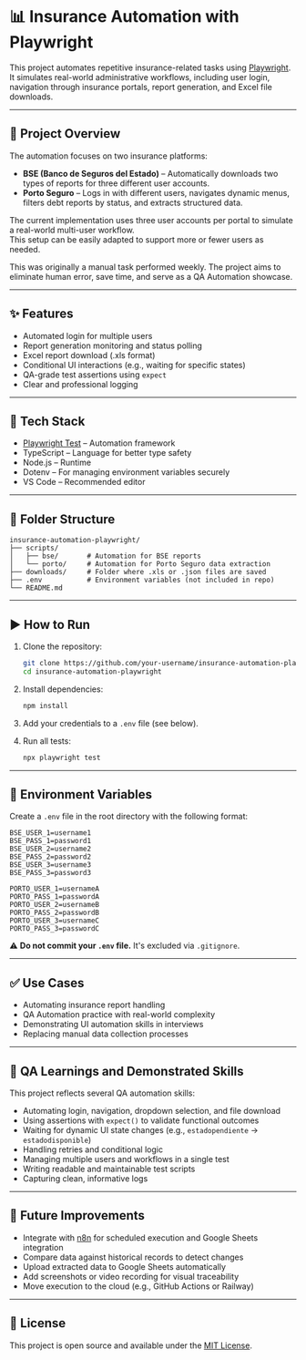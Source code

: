 # 📊 Insurance Automation with Playwright

This project automates repetitive insurance-related tasks using [Playwright](https://playwright.dev/). It simulates real-world administrative workflows, including user login, navigation through insurance portals, report generation, and Excel file downloads.

---

## 🚀 Project Overview

The automation focuses on two insurance platforms:

- **BSE (Banco de Seguros del Estado)** – Automatically downloads two types of reports for three different user accounts.
- **Porto Seguro** – Logs in with different users, navigates dynamic menus, filters debt reports by status, and extracts structured data.

The current implementation uses three user accounts per portal to simulate a real-world multi-user workflow.  
This setup can be easily adapted to support more or fewer users as needed.

This was originally a manual task performed weekly. The project aims to eliminate human error, save time, and serve as a QA Automation showcase.

---

## ✨ Features

- Automated login for multiple users
- Report generation monitoring and status polling
- Excel report download (.xls format)
- Conditional UI interactions (e.g., waiting for specific states)
- QA-grade test assertions using `expect`
- Clear and professional logging

---

## 🧰 Tech Stack

- [Playwright Test](https://playwright.dev/test) – Automation framework
- TypeScript – Language for better type safety
- Node.js – Runtime
- Dotenv – For managing environment variables securely
- VS Code – Recommended editor

---

## 📁 Folder Structure

```
insurance-automation-playwright/
├── scripts/
│   ├── bse/       # Automation for BSE reports
│   └── porto/     # Automation for Porto Seguro data extraction
├── downloads/     # Folder where .xls or .json files are saved
├── .env           # Environment variables (not included in repo)
└── README.md
```

---

## ▶️ How to Run

1. Clone the repository:

   ```bash
   git clone https://github.com/your-username/insurance-automation-playwright.git
   cd insurance-automation-playwright
   ```

2. Install dependencies:

   ```bash
   npm install
   ```

3. Add your credentials to a `.env` file (see below).

4. Run all tests:
   ```bash
   npx playwright test
   ```

---

## 🔐 Environment Variables

Create a `.env` file in the root directory with the following format:

```env
BSE_USER_1=username1
BSE_PASS_1=password1
BSE_USER_2=username2
BSE_PASS_2=password2
BSE_USER_3=username3
BSE_PASS_3=password3

PORTO_USER_1=usernameA
PORTO_PASS_1=passwordA
PORTO_USER_2=usernameB
PORTO_PASS_2=passwordB
PORTO_USER_3=usernameC
PORTO_PASS_3=passwordC
```

⚠️ **Do not commit your `.env` file.** It's excluded via `.gitignore`.

---

## ✅ Use Cases

- Automating insurance report handling
- QA Automation practice with real-world complexity
- Demonstrating UI automation skills in interviews
- Replacing manual data collection processes

---

## 🧠 QA Learnings and Demonstrated Skills

This project reflects several QA automation skills:

- Automating login, navigation, dropdown selection, and file download
- Using assertions with `expect()` to validate functional outcomes
- Waiting for dynamic UI state changes (e.g., `estadopendiente` → `estadodisponible`)
- Handling retries and conditional logic
- Managing multiple users and workflows in a single test
- Writing readable and maintainable test scripts
- Capturing clean, informative logs

---

## 📌 Future Improvements

- Integrate with [n8n](https://n8n.io/) for scheduled execution and Google Sheets integration
- Compare data against historical records to detect changes
- Upload extracted data to Google Sheets automatically
- Add screenshots or video recording for visual traceability
- Move execution to the cloud (e.g., GitHub Actions or Railway)

---

## 📄 License

This project is open source and available under the [MIT License](LICENSE).
